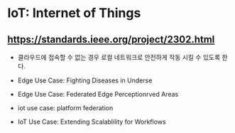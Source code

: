 # IoT: Internet of Things

## https://standards.ieee.org/project/2302.html
* 클라우드에 접속할 수 없는 경우 로컬 네트워크로 안전하게 작동 시킬 수 있도록 한다.

* Edge Use Case: Fighting Diseases in Underse
* Edge Use Case: Federated Edge Perceptionrved Areas
* iot use case: platform federation
* IoT Use Case: Extending Scalablility for Workflows
